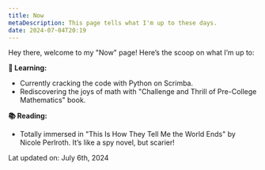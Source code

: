 ```yaml
---
title: Now
metaDescription: This page tells what I'm up to these days.
date: 2024-07-04T20:19
---
```

Hey there, welcome to my "Now" page! Here’s the scoop on what I’m up to:

**🌟 Learning:**

- Currently cracking the code with Python on Scrimba.
- Rediscovering the joys of math with "Challenge and Thrill of Pre-College Mathematics" book. 

**📚 Reading:**

- Totally immersed in "This Is How They Tell Me the World Ends" by Nicole Perlroth. It’s like a spy novel, but scarier!

Lat updated on: July 6th, 2024
